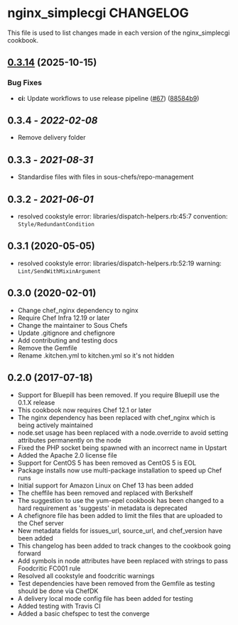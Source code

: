 # nginx_simplecgi CHANGELOG

This file is used to list changes made in each version of the nginx_simplecgi cookbook.

## [0.3.14](https://github.com/sous-chefs/nginx_simplecgi/compare/v0.3.13...v0.3.14) (2025-10-15)


### Bug Fixes

* **ci:** Update workflows to use release pipeline ([#67](https://github.com/sous-chefs/nginx_simplecgi/issues/67)) ([88584b9](https://github.com/sous-chefs/nginx_simplecgi/commit/88584b9cc3264aa422aaf70f8e71ace7547d1e84))

## 0.3.4 - *2022-02-08*

* Remove delivery folder

## 0.3.3 - *2021-08-31*

* Standardise files with files in sous-chefs/repo-management

## 0.3.2 - *2021-06-01*

* resolved cookstyle error: libraries/dispatch-helpers.rb:45:7 convention: `Style/RedundantCondition`

## 0.3.1 (2020-05-05)

* resolved cookstyle error: libraries/dispatch-helpers.rb:52:19 warning: `Lint/SendWithMixinArgument`

## 0.3.0 (2020-02-01)

* Change chef_nginx dependency to nginx
* Require Chef Infra 12.19 or later
* Change the maintainer to Sous Chefs
* Update .gitignore and chefignore
* Add contributing and testing docs
* Remove the Gemfile
* Rename .kitchen.yml to kitchen.yml so it's not hidden

## 0.2.0 (2017-07-18)

* Support for Bluepill has been removed. If you require Bluepill use the 0.1.X release
* This cookbook now requires Chef 12.1 or later
* The nginx dependency has been replaced with chef_nginx which is being actively maintained
* node.set usage has been replaced with a node.override to avoid setting attributes permanently on the node
* Fixed the PHP socket being spawned with an incorrect name in Upstart
* Added the Apache 2.0 license file
* Support for CentOS 5 has been removed as CentOS 5 is EOL
* Package installs now use multi-package installation to speed up Chef runs
* Initial support for Amazon Linux on Chef 13 has been added
* The cheffile has been removed and replaced with Berkshelf
* The suggestion to use the yum-epel cookbook has been changed to a hard requirement as 'suggests' in metadata is deprecated
* A chefignore file has been added to limit the files that are uploaded to the Chef server
* New metadata fields for issues_url, source_url, and chef_version have been added
* This changelog has been added to track changes to the cookbook going forward
* Add symbols in node attributes have been replaced with strings to pass Foodcritic FC001 rule
* Resolved all cookstyle and foodcritic warnings
* Test dependencies have been removed from the Gemfile as testing should be done via ChefDK
* A delivery local mode config file has been added for testing
* Added testing with Travis CI
* Added a basic chefspec to test the converge
